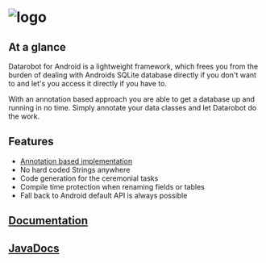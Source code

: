 ![logo](https://github.com/arconsis/datarobot/raw/master/resources/Datarobottitle.png)
=========

## At a glance ##
Datarobot for Android is a lightweight framework, which frees you from the burden of dealing with Androids SQLite database directly if you don't want to and let's you access it directly if you have to.

With an annotation based approach you are able to get a database up and running in no time. Simply annotate your data classes and let Datarobot do the work.


## Features ##
 * [Annotation based implementation](https://github.com/arconsis/datarobot/wiki/Annotations)
 * No hard coded Strings anywhere
 * Code generation for the ceremonial tasks
 * Compile time protection when renaming fields or tables
 * Fall back to Android default API is always possible


## [Documentation](https://github.com/arconsis/datarobot/wiki) ##
## [JavaDocs](http://arconsis.github.io/datarobot/) ##
